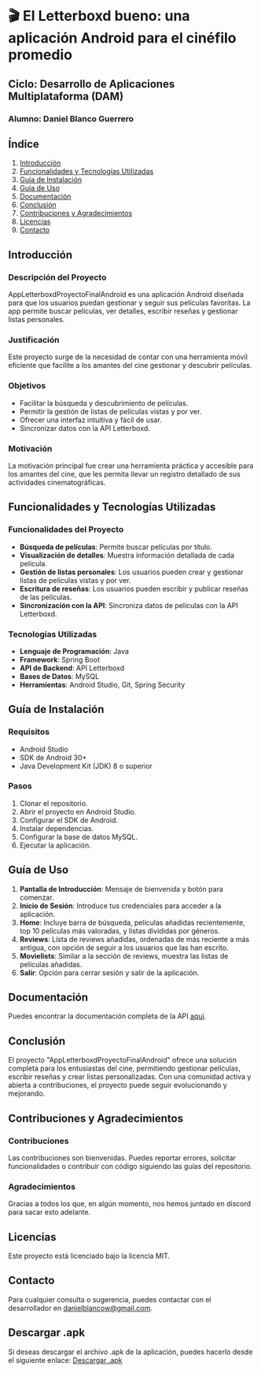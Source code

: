 # 🎬 El Letterboxd bueno: una aplicación Android para el cinéfilo promedio
## Ciclo: Desarrollo de Aplicaciones Multiplataforma (DAM)
### Alumno: Daniel Blanco Guerrero

## Índice
1. [Introducción](#introducción)
2. [Funcionalidades y Tecnologías Utilizadas](#funcionalidades-y-tecnologías-utilizadas)
3. [Guía de Instalación](#guía-de-instalación)
4. [Guía de Uso](#guía-de-uso)
5. [Documentación](#documentación)
6. [Conclusión](#conclusión)
7. [Contribuciones y Agradecimientos](#contribuciones-y-agradecimientos)
8. [Licencias](#licencias)
9. [Contacto](#contacto)

## Introducción
### Descripción del Proyecto
AppLetterboxdProyectoFinalAndroid es una aplicación Android diseñada para que los usuarios puedan gestionar y seguir sus películas favoritas. La app permite buscar películas, ver detalles, escribir reseñas y gestionar listas personales.

### Justificación
Este proyecto surge de la necesidad de contar con una herramienta móvil eficiente que facilite a los amantes del cine gestionar y descubrir películas.

### Objetivos
- Facilitar la búsqueda y descubrimiento de películas.
- Permitir la gestión de listas de películas vistas y por ver.
- Ofrecer una interfaz intuitiva y fácil de usar.
- Sincronizar datos con la API Letterboxd.

### Motivación
La motivación principal fue crear una herramienta práctica y accesible para los amantes del cine, que les permita llevar un registro detallado de sus actividades cinematográficas.

## Funcionalidades y Tecnologías Utilizadas
### Funcionalidades del Proyecto
- **Búsqueda de películas**: Permite buscar películas por título.
- **Visualización de detalles**: Muestra información detallada de cada película.
- **Gestión de listas personales**: Los usuarios pueden crear y gestionar listas de películas vistas y por ver.
- **Escritura de reseñas**: Los usuarios pueden escribir y publicar reseñas de las películas.
- **Sincronización con la API**: Sincroniza datos de películas con la API Letterboxd.

### Tecnologías Utilizadas
- **Lenguaje de Programación**: Java
- **Framework**: Spring Boot
- **API de Backend**: API Letterboxd
- **Bases de Datos**: MySQL
- **Herramientas**: Android Studio, Git, Spring Security

## Guía de Instalación
### Requisitos
- Android Studio
- SDK de Android 30+
- Java Development Kit (JDK) 8 o superior

### Pasos
1. Clonar el repositorio.
2. Abrir el proyecto en Android Studio.
3. Configurar el SDK de Android.
4. Instalar dependencias.
5. Configurar la base de datos MySQL.
6. Ejecutar la aplicación.

## Guía de Uso
1. **Pantalla de Introducción**: Mensaje de bienvenida y botón para comenzar.
2. **Inicio de Sesión**: Introduce tus credenciales para acceder a la aplicación.
3. **Home**: Incluye barra de búsqueda, películas añadidas recientemente, top 10 películas más valoradas, y listas divididas por géneros.
4. **Reviews**: Lista de reviews añadidas, ordenadas de más reciente a más antigua, con opción de seguir a los usuarios que las han escrito.
5. **Movielists**: Similar a la sección de reviews, muestra las listas de películas añadidas.
6. **Salir**: Opción para cerrar sesión y salir de la aplicación.

## Documentación
Puedes encontrar la documentación completa de la API [aquí](https://github.com/dblancou/ApiLetterboxdProyectoFinal).

## Conclusión
El proyecto "AppLetterboxdProyectoFinalAndroid" ofrece una solución completa para los entusiastas del cine, permitiendo gestionar películas, escribir reseñas y crear listas personalizadas. Con una comunidad activa y abierta a contribuciones, el proyecto puede seguir evolucionando y mejorando.

## Contribuciones y Agradecimientos
### Contribuciones
Las contribuciones son bienvenidas. Puedes reportar errores, solicitar funcionalidades o contribuir con código siguiendo las guías del repositorio.

### Agradecimientos
Gracias a todos los que, en algún momento, nos hemos juntado en discord para sacar esto adelante.

## Licencias
Este proyecto está licenciado bajo la licencia MIT.

## Contacto
Para cualquier consulta o sugerencia, puedes contactar con el desarrollador en danielblancow@gmail.com.

## Descargar .apk
Si deseas descargar el archivo .apk de la aplicación, puedes hacerlo desde el siguiente enlace: [Descargar .apk](https://mega.nz/file/J5gESS4Z#JHJlmV18BiMz3SYbiDjIP32rmYvLd2QJDGM4rj1y0kA)
